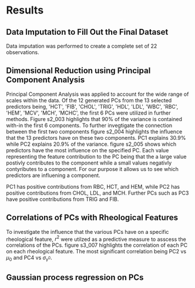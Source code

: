 # Results

## Data Imputation to Fill Out the Final Dataset
Data imputation was performed to create a complete set of 22 observations.

## Dimensional Reduction using Principal Component Analysis
Principal Component Analysis was applied to account for the wide range of scales within the data. Of the 12 generated PCs from the 13 selected predictors being, 'HCT', 'FIB', 'CHOL', 'TRIG', 'HDL', 'LDL', 'WBC', 'RBC', 'HEM', 'MCV', 'MCH', 'MCHC', the first 6 PCs were utilized in further methods. Figure s2_003 highlights that 90% of the variance is contained with-in the first 6 components. To further invegtigate the connection between the first two components figure s2_004 highlights the influence that the 13 predictors have on these two components. PC1 explains 30.9% while PC2 explains 20.9% of the variance. figure s2_005 shows which predictors have the most influence on the specified PC. Each value representing the feature contribution to the PC being that the a large value postivly contributes to the component while a small values negativly contyributes to a component. For our purpose it allows us to see which predictors are influening a component.

PC1 has positive contributions from RBC, HCT, and HEM, while PC2 has positive contributions from CHOL, LDL, and MCH. Further PCs such as PC3 have positive contributions from TRIG and FIB.

## Correlations of PCs with Rheological Features
To investigate the influence that the various PCs have on a specific rheological feature, $r^2$ were utilzed as a predictive measure to asscess the correlations of the PCs. figure s3_007 highlights the correlation of each PC on each rheological feature. The most significant correlation being PC2 vs $\mu_0$ and PC4 vs $\sigma_{\gamma^0}$. 



## Gaussian process regression on PCs

